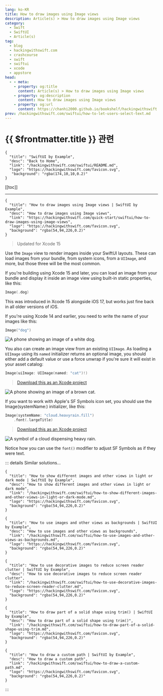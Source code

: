 ```yaml
---
lang: ko-KR
title: How to draw images using Image views
description: Article(s) > How to draw images using Image views
category:
  - Swift
  - SwiftUI
  - Article(s)
tag: 
  - blog
  - hackingwithswift.com
  - crashcourse
  - swift
  - swiftui
  - xcode
  - appstore
head:
  - - meta:
    - property: og:title
      content: Article(s) > How to draw images using Image views
    - property: og:description
      content: How to draw images using Image views
    - property: og:url
      content: https://chanhi2000.github.io/bookshelf/hackingwithswift.com/swiftui/how-to-draw-images-using-image-views.html
prev: /hackingwithswift.com/swiftui/how-to-let-users-select-text.md
---
```


# {{ $frontmatter.title }} 관련

```component VPCard
{
  "title": "SwiftUI by Example",
  "desc": "Back to Home",
  "link": "/hackingwithswift.com/swiftui/README.md",
  "logo": "https://hackingwithswift.com/favicon.svg",
   "background": "rgba(174,10,10,0.2)"
}
```

[[toc]]

---

```component VPCard
{
  "title": "How to draw images using Image views | SwiftUI by Example",
  "desc": "How to draw images using Image views",
  "link": "https://hackingwithswift.com/quick-start/swiftui/how-to-draw-images-using-image-views",
  "logo": "https://hackingwithswift.com/favicon.svg",
  "background": "rgba(54,94,226,0.2)"
}
```

> Updated for Xcode 15

Use the `Image` view to render images inside your SwiftUI layouts. These can load images from your bundle, from system icons, from a `UIImage`, and more, but those three will be the most common.

If you're building using Xcode 15 and later, you can load an image from your bundle and display it inside an image view using built-in static properties, like this:

```swift
Image(.dog)
```

This was introduced in Xcode 15 alongside iOS 17, but works just fine back in all older versions of iOS.

If you're using Xcode 14 and earlier, you need to write the name of your images like this:

```swift
Image("dog")
```

![A phone showing an image of a white dog.](https://hackingwithswift.com/img/books/quick-start/swiftui/how-to-draw-images-using-image-views-1~dark.png)

You also can create an image view from an existing `UIImage`. As loading a `UIImage` using its `named` initializer returns an optional image, you should either add a default value or use a force unwrap if you're sure it will exist in your asset catalog:

```swift
Image(uiImage: UIImage(named: "cat")!)
```

> [<FontIcon icon="fas fa-file-zipper"/>Download this as an Xcode project](https://hackingwithswift.com/files/projects/swiftui/how-to-draw-images-using-image-views-1.zip)

![A phone showing an image of a brown cat.](https://hackingwithswift.com/img/books/quick-start/swiftui/how-to-draw-images-using-image-views-2~dark.png)

If you want to work with Apple's SF Symbols icon set, you should use the Image(systemName:) initializer, like this:

```swift
Image(systemName: "cloud.heavyrain.fill")
    .font(.largeTitle)
```

> [<FontIcon icon="fas fa-file-zipper"/>Download this as an Xcode project](https://hackingwithswift.com/files/projects/swiftui/how-to-draw-images-using-image-views-2.zip)

![A symbol of a cloud dispensing heavy rain.](https://hackingwithswift.com/img/books/quick-start/swiftui/how-to-draw-images-using-image-views-3~dark.png)

Notice how you can use the `font()` modifier to adjust SF Symbols as if they were text.

::: details Similar solutions…

```component VPCard
{
  "title": "How to show different images and other views in light or dark mode | SwiftUI by Example",
  "desc": "How to show different images and other views in light or dark mode",
  "link": "/hackingwithswift.com/swiftui/how-to-show-different-images-and-other-views-in-light-or-dark-mode.md",
  "logo": "https://hackingwithswift.com/favicon.svg",
  "background": "rgba(54,94,226,0.2)"
}
```

```component VPCard
{
  "title": "How to use images and other views as backgrounds | SwiftUI by Example",
  "desc": "How to use images and other views as backgrounds",
  "link": "/hackingwithswift.com/swiftui/how-to-use-images-and-other-views-as-backgrounds.md",
  "logo": "https://hackingwithswift.com/favicon.svg",
  "background": "rgba(54,94,226,0.2)"
}
```

```component VPCard
{ 
  "title": "How to use decorative images to reduce screen reader clutter | SwiftUI by Example",
  "desc": "How to use decorative images to reduce screen reader clutter",
  "link": "/hackingwithswift.com/swiftui/how-to-use-decorative-images-to-reduce-screen-reader-clutter.md",
  "logo": "https://hackingwithswift.com/favicon.svg",
  "background": "rgba(54,94,226,0.2)"
}
```

```component VPCard
{
  "title": "How to draw part of a solid shape using trim() | SwiftUI by Example",
  "desc": "How to draw part of a solid shape using trim()",
  "link": "/hackingwithswift.com/swiftui/how-to-draw-part-of-a-solid-shape-using-trim.md",
  "logo": "https://hackingwithswift.com/favicon.svg",
  "background": "rgba(54,94,226,0.2)"
}
```

```component VPCard
{
  "title": "How to draw a custom path | SwiftUI by Example",
  "desc": "How to draw a custom path",
  "link": "/hackingwithswift.com/swiftui/how-to-draw-a-custom-path.md",
  "logo": "https://hackingwithswift.com/favicon.svg",
  "background": "rgba(54,94,226,0.2)"
}
```

:::

